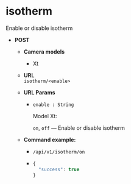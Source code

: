 isotherm
=====
Enable or disable isotherm

* **POST**

  * **Camera models**
    * Xt

  * **URL**  
    `isotherm/<enable>`
    
  * **URL Params**  
    * `enable : String`  
    
      Model Xt:
      
      `on`, `off` &mdash; Enable or disable isotherm
      
  * **Command example:**
    * `/api/v1/isotherm/on`
    * ```javascript
      {
        "success": true
      }
      ```


